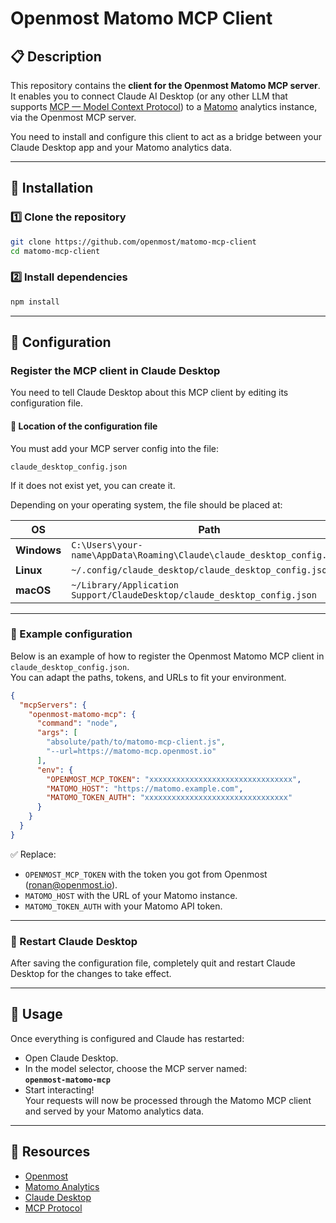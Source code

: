 
# Openmost Matomo MCP Client

## 📋 Description

This repository contains the **client for the Openmost Matomo MCP server**.  
It enables you to connect Claude AI Desktop (or any other LLM that supports [MCP — Model Context Protocol](https://github.com/modelcontext/protocol)) to a [Matomo](https://matomo.org/) analytics instance, via the Openmost MCP server.

You need to install and configure this client to act as a bridge between your Claude Desktop app and your Matomo analytics data.

---

## 🚀 Installation

### 1️⃣ Clone the repository

```bash
git clone https://github.com/openmost/matomo-mcp-client
cd matomo-mcp-client
```

### 2️⃣ Install dependencies

```bash
npm install
```

---

## 🔧 Configuration

### Register the MCP client in Claude Desktop

You need to tell Claude Desktop about this MCP client by editing its configuration file.

#### 📄 Location of the configuration file

You must add your MCP server config into the file:

`claude_desktop_config.json`

If it does not exist yet, you can create it.

Depending on your operating system, the file should be placed at:

| OS       | Path                                                                     |
|----------|--------------------------------------------------------------------------|
| **Windows** | `C:\Users\your-name\AppData\Roaming\Claude\claude_desktop_config.json`   |
| **Linux**   | `~/.config/claude_desktop/claude_desktop_config.json`                    |
| **macOS**   | `~/Library/Application Support/ClaudeDesktop/claude_desktop_config.json` |

---

### 📝 Example configuration

Below is an example of how to register the Openmost Matomo MCP client in `claude_desktop_config.json`.  
You can adapt the paths, tokens, and URLs to fit your environment.

```json
{
  "mcpServers": {
    "openmost-matomo-mcp": {
      "command": "node",
      "args": [
        "absolute/path/to/matomo-mcp-client.js",
        "--url=https://matomo-mcp.openmost.io"
      ],
      "env": {
        "OPENMOST_MCP_TOKEN": "xxxxxxxxxxxxxxxxxxxxxxxxxxxxxxxx",
        "MATOMO_HOST": "https://matomo.example.com",
        "MATOMO_TOKEN_AUTH": "xxxxxxxxxxxxxxxxxxxxxxxxxxxxxxxx"
      }
    }
  }
}
```

✅ Replace:
- `OPENMOST_MCP_TOKEN` with the token you got from Openmost (ronan@openmost.io).
- `MATOMO_HOST` with the URL of your Matomo instance.
- `MATOMO_TOKEN_AUTH` with your Matomo API token.

---

### 🔄 Restart Claude Desktop

After saving the configuration file, completely quit and restart Claude Desktop for the changes to take effect.

---

## 🎉 Usage

Once everything is configured and Claude has restarted:
- Open Claude Desktop.
- In the model selector, choose the MCP server named:  
  **`openmost-matomo-mcp`**
- Start interacting!  
  Your requests will now be processed through the Matomo MCP client and served by your Matomo analytics data.

---

## 📖 Resources

- [Openmost](https://openmost.io)
- [Matomo Analytics](https://matomo.org)
- [Claude Desktop](https://claude.ai/download)
- [MCP Protocol](https://github.com/modelcontext/protocol)
